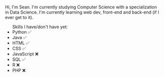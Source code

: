 Hi, I'm Sean. I'm currently studying Computer Science with a specialization in Data Science.
I'm currently learning web dev, front-end and back-end (if I ever get to it).

<ul>Skills I have/don't have yet:
<li>Python ✅
<li>Java ✅
<li>HTML ✅
<li>CSS ✅
<li>JavaScript ❌
<li>SQL ✅
<li>R ❌
<li>PHP ❌

